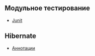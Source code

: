 ## Модульное тестирование

+ [Junit](Test/Junit.md)

## Hibernate

+ [Аннотации](Hibernate/Hibernate.md)